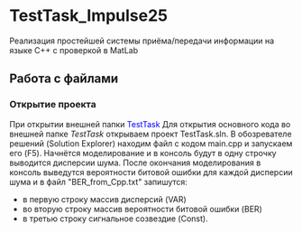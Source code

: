 # TestTask_Impulse25
Реализация простейшей системы приёма/передачи информации на языке C++ с проверкой в MatLab

## Работа с файлами
### Открытие проекта
При открытии внешней папки <span style="color:blue">TestTask</span>
Для открытия основного кода во внешней папке *TestTask* открываем проект TestTask.sln. В обозревателе решений (Solution Explorer) находим файл с кодом main.cpp и запускаем его (F5). Начнётся моделирование и в консоль будут в одну строчку выводится дисперсии шума. После окончания моделирования в консоль выведутся вероятности битовой ошибки для каждой дисперсии шума и в файл "BER_from_Cpp.txt" запишутся: 
- в первую строку массив дисперсий (VAR)
- во вторую строку массив вероятности битовой ошибки (BER)
- в третью строку сигнальное созвездие (Const).
